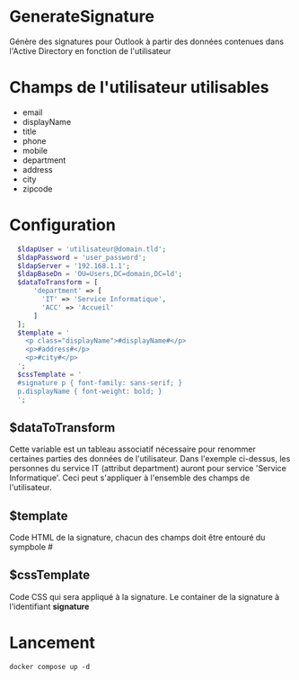 # GenerateSignature

Génère des signatures pour Outlook à partir des données contenues dans l'Active Directory en fonction de l'utilisateur

# Champs de l'utilisateur utilisables
* email
* displayName
* title
* phone
* mobile
* department
* address
* city
* zipcode


# Configuration

```php
  $ldapUser = 'utilisateur@domain.tld';
  $ldapPassword = 'user_password';
  $ldapServer = '192.168.1.1';
  $ldapBaseDn = 'OU=Users,DC=domain,DC=ld';
  $dataToTransform = [
      'department' => [
        'IT' => 'Service Informatique',
        'ACC' => 'Accueil'
      ]
  ];
  $template = '
    <p class="displayName">#displayName#</p>
    <p>#address#</p>
    <p>#city#</p>
  ';
  $cssTemplate = '
  #signature p { font-family: sans-serif; }
  p.displayName { font-weight: bold; }
  ';
```

## $dataToTransform

Cette variable est un tableau associatif nécessaire pour renommer certaines parties des données de l'utilisateur.
Dans l'exemple ci-dessus, les personnes du service IT (attribut department) auront pour service 'Service Informatique'.
Ceci peut s'appliquer à l'ensemble des champs de l'utilisateur.

## $template

Code HTML de la signature, chacun des champs doit être entouré du sympbole #

## $cssTemplate

Code CSS qui sera appliqué à la signature.
Le container de la signature à l'identifiant __signature__

# Lancement

```
docker compose up -d
```

